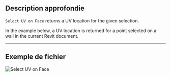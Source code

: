 ## Description approfondie
`Select UV on Face` returns a UV location for the given selection.

In the example below, a UV location is returned for a point selected on a wall in the current Revit document.
___
## Exemple de fichier

![Select UV on Face](./Dynamo.Nodes.DSUvOnElementSelection_img.jpg)
